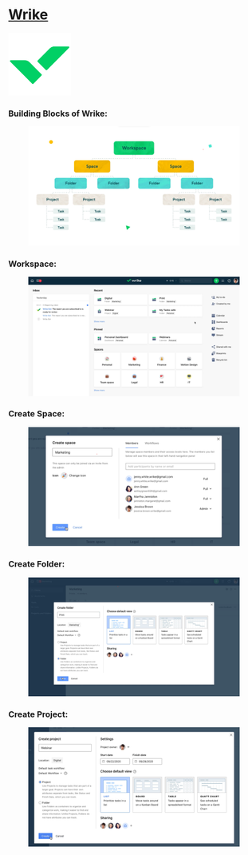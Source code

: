 # [Wrike](https://www.wrike.com)

<p><a href='https://www.wrike.com'><img src='Images/Wrike.png' style="width:25%"></img></a></p>

### Building Blocks of Wrike:
<p>
  <figure>
  <img src='Images/Building Blocks of Wrike.png'>  
  </figure>
</p>

### Workspace:
<p>
  <figure>
  <img src='Images/Workspace.png'>  
  </figure>
</p>

### Create Space:
<p>
  <figure>
  <img src='Images/Create Space.png'>  
  </figure>
</p>

### Create Folder:
<p>
  <figure>
  <img src='Images/Create Folder.png'>  
  </figure>
</p>

### Create Project:
<p>
  <figure>
  <img src='Images/Create Project.png'>  
  </figure>
</p>



